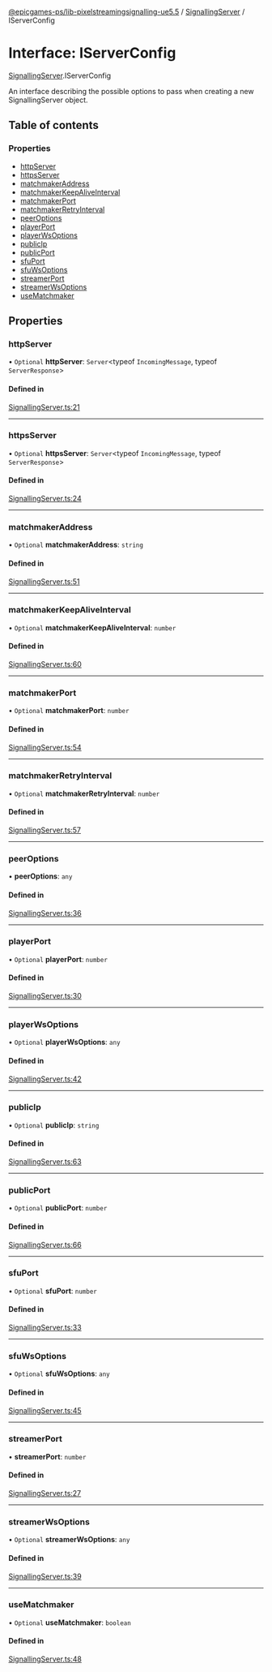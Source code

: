 [@epicgames-ps/lib-pixelstreamingsignalling-ue5.5](../README.md) / [SignallingServer](../modules/SignallingServer.md) / IServerConfig

# Interface: IServerConfig

[SignallingServer](../modules/SignallingServer.md).IServerConfig

An interface describing the possible options to pass when creating
a new SignallingServer object.

## Table of contents

### Properties

- [httpServer](SignallingServer.IServerConfig.md#httpserver)
- [httpsServer](SignallingServer.IServerConfig.md#httpsserver)
- [matchmakerAddress](SignallingServer.IServerConfig.md#matchmakeraddress)
- [matchmakerKeepAliveInterval](SignallingServer.IServerConfig.md#matchmakerkeepaliveinterval)
- [matchmakerPort](SignallingServer.IServerConfig.md#matchmakerport)
- [matchmakerRetryInterval](SignallingServer.IServerConfig.md#matchmakerretryinterval)
- [peerOptions](SignallingServer.IServerConfig.md#peeroptions)
- [playerPort](SignallingServer.IServerConfig.md#playerport)
- [playerWsOptions](SignallingServer.IServerConfig.md#playerwsoptions)
- [publicIp](SignallingServer.IServerConfig.md#publicip)
- [publicPort](SignallingServer.IServerConfig.md#publicport)
- [sfuPort](SignallingServer.IServerConfig.md#sfuport)
- [sfuWsOptions](SignallingServer.IServerConfig.md#sfuwsoptions)
- [streamerPort](SignallingServer.IServerConfig.md#streamerport)
- [streamerWsOptions](SignallingServer.IServerConfig.md#streamerwsoptions)
- [useMatchmaker](SignallingServer.IServerConfig.md#usematchmaker)

## Properties

### httpServer

• `Optional` **httpServer**: `Server`\<typeof `IncomingMessage`, typeof `ServerResponse`\>

#### Defined in

[SignallingServer.ts:21](https://github.com/mcottontensor/PixelStreamingInfrastructure/blob/1d8a258/Signalling/src/SignallingServer.ts#L21)

___

### httpsServer

• `Optional` **httpsServer**: `Server`\<typeof `IncomingMessage`, typeof `ServerResponse`\>

#### Defined in

[SignallingServer.ts:24](https://github.com/mcottontensor/PixelStreamingInfrastructure/blob/1d8a258/Signalling/src/SignallingServer.ts#L24)

___

### matchmakerAddress

• `Optional` **matchmakerAddress**: `string`

#### Defined in

[SignallingServer.ts:51](https://github.com/mcottontensor/PixelStreamingInfrastructure/blob/1d8a258/Signalling/src/SignallingServer.ts#L51)

___

### matchmakerKeepAliveInterval

• `Optional` **matchmakerKeepAliveInterval**: `number`

#### Defined in

[SignallingServer.ts:60](https://github.com/mcottontensor/PixelStreamingInfrastructure/blob/1d8a258/Signalling/src/SignallingServer.ts#L60)

___

### matchmakerPort

• `Optional` **matchmakerPort**: `number`

#### Defined in

[SignallingServer.ts:54](https://github.com/mcottontensor/PixelStreamingInfrastructure/blob/1d8a258/Signalling/src/SignallingServer.ts#L54)

___

### matchmakerRetryInterval

• `Optional` **matchmakerRetryInterval**: `number`

#### Defined in

[SignallingServer.ts:57](https://github.com/mcottontensor/PixelStreamingInfrastructure/blob/1d8a258/Signalling/src/SignallingServer.ts#L57)

___

### peerOptions

• **peerOptions**: `any`

#### Defined in

[SignallingServer.ts:36](https://github.com/mcottontensor/PixelStreamingInfrastructure/blob/1d8a258/Signalling/src/SignallingServer.ts#L36)

___

### playerPort

• `Optional` **playerPort**: `number`

#### Defined in

[SignallingServer.ts:30](https://github.com/mcottontensor/PixelStreamingInfrastructure/blob/1d8a258/Signalling/src/SignallingServer.ts#L30)

___

### playerWsOptions

• `Optional` **playerWsOptions**: `any`

#### Defined in

[SignallingServer.ts:42](https://github.com/mcottontensor/PixelStreamingInfrastructure/blob/1d8a258/Signalling/src/SignallingServer.ts#L42)

___

### publicIp

• `Optional` **publicIp**: `string`

#### Defined in

[SignallingServer.ts:63](https://github.com/mcottontensor/PixelStreamingInfrastructure/blob/1d8a258/Signalling/src/SignallingServer.ts#L63)

___

### publicPort

• `Optional` **publicPort**: `number`

#### Defined in

[SignallingServer.ts:66](https://github.com/mcottontensor/PixelStreamingInfrastructure/blob/1d8a258/Signalling/src/SignallingServer.ts#L66)

___

### sfuPort

• `Optional` **sfuPort**: `number`

#### Defined in

[SignallingServer.ts:33](https://github.com/mcottontensor/PixelStreamingInfrastructure/blob/1d8a258/Signalling/src/SignallingServer.ts#L33)

___

### sfuWsOptions

• `Optional` **sfuWsOptions**: `any`

#### Defined in

[SignallingServer.ts:45](https://github.com/mcottontensor/PixelStreamingInfrastructure/blob/1d8a258/Signalling/src/SignallingServer.ts#L45)

___

### streamerPort

• **streamerPort**: `number`

#### Defined in

[SignallingServer.ts:27](https://github.com/mcottontensor/PixelStreamingInfrastructure/blob/1d8a258/Signalling/src/SignallingServer.ts#L27)

___

### streamerWsOptions

• `Optional` **streamerWsOptions**: `any`

#### Defined in

[SignallingServer.ts:39](https://github.com/mcottontensor/PixelStreamingInfrastructure/blob/1d8a258/Signalling/src/SignallingServer.ts#L39)

___

### useMatchmaker

• `Optional` **useMatchmaker**: `boolean`

#### Defined in

[SignallingServer.ts:48](https://github.com/mcottontensor/PixelStreamingInfrastructure/blob/1d8a258/Signalling/src/SignallingServer.ts#L48)
